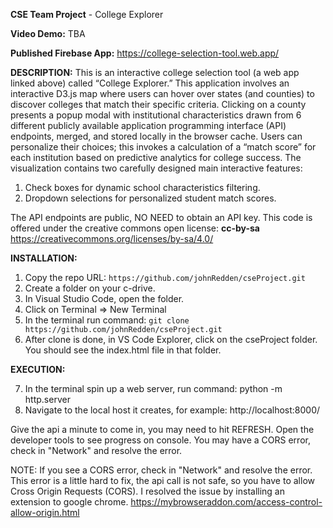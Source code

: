 **CSE Team Project** - College Explorer

**Video Demo:** TBA

**Published Firebase App:**  https://college-selection-tool.web.app/

**DESCRIPTION:** This is an interactive college selection tool (a web app linked above) called “College Explorer.” This application involves an interactive D3.js map where users can hover over states (and counties) to discover colleges that match their specific criteria. Clicking on a county presents a popup modal with institutional characteristics drawn from 6 different publicly available application programming interface (API) endpoints, merged, and stored locally in the browser cache. Users can personalize their choices; this invokes a calculation of a “match score” for each institution based on predictive analytics for college success.  The visualization contains two carefully designed main interactive features: 
   1. Check boxes for dynamic school characteristics filtering. 
   2. Dropdown selections for personalized student match scores.

The API endpoints are public, NO NEED to obtain an API key. This code is offered under the creative commons open license: **cc-by-sa**
https://creativecommons.org/licenses/by-sa/4.0/

**INSTALLATION:**
1. Copy the repo URL:  ```https://github.com/johnRedden/cseProject.git```
2. Create a folder on your c-drive.
3. In Visual Studio Code, open the folder.
4. Click on Terminal => New Terminal
5. In the terminal run command: ```git clone https://github.com/johnRedden/cseProject.git```
6. After clone is done, in VS Code Explorer, click on the cseProject folder.  You should see the index.html file in that folder.

**EXECUTION:**

7. In the terminal spin up a web server, run command:  python -m http.server
8. Navigate to the local host it creates, for example: http://localhost:8000/

Give the api a minute to come in, you may need to hit REFRESH.  Open the developer tools to see progress on console.  You may have a CORS error, check in "Network" and resolve the error.

NOTE: If you see a CORS error, check in "Network" and resolve the error.  This error is a little hard to fix, the api call is not safe, so you have to allow Cross Origin Requests (CORS).  I resolved the issue by installing an extension to google chrome.  https://mybrowseraddon.com/access-control-allow-origin.html
 
